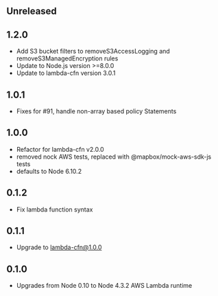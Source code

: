 ## Unreleased

## 1.2.0

- Add S3 bucket filters to removeS3AccessLogging and removeS3ManagedEncryption rules
- Update to Node.js version >=8.0.0
- Update to lambda-cfn version 3.0.1

## 1.0.1

- Fixes for #91, handle non-array based policy Statements

## 1.0.0

* Refactor for lambda-cfn v2.0.0
* removed nock AWS tests, replaced with @mapbox/mock-aws-sdk-js tests
* defaults to Node 6.10.2

## 0.1.2

* Fix lambda function syntax

## 0.1.1

* Upgrade to lambda-cfn@1.0.0

## 0.1.0

* Upgrades from Node 0.10 to Node 4.3.2 AWS Lambda runtime
